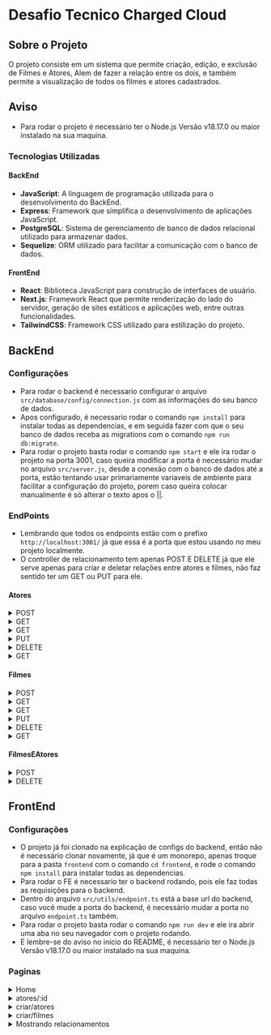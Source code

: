 # Desafio Tecnico Charged Cloud

## Sobre o Projeto

O projeto consiste em um sistema que permite criação, edição, e exclusão de Filmes e Atores, Alem de fazer a relação entre os dois, e também permite a visualização de todos os filmes e atores cadastrados.

## Aviso

- Para rodar o projeto é necessário ter o Node.js Versão v18.17.0 ou maior instalado na sua maquina.

### Tecnologias Utilizadas

#### BackEnd

- **JavaScript**: A linguagem de programação utilizada para o desenvolvimento do BackEnd.
- **Express**: Framework que simplifica o desenvolvimento de aplicações JavaScript.
- **PostgreSQL**: Sistema de gerenciamento de banco de dados relacional utilizado para armazenar dados.
- **Sequelize**: ORM utilizado para facilitar a comunicação com o banco de dados.

#### FrontEnd

- **React**: Biblioteca JavaScript para construção de interfaces de usuário.
- **Next.js**: Framework React que permite renderização do lado do servidor, geração de sites estáticos e aplicações web, entre outras funcionalidades.
- **TailwindCSS**: Framework CSS utilizado para estilização do projeto.

## BackEnd

### Configurações

- Para rodar o backend é necessario configurar o arquivo `src/database/config/connection.js` com as informações do seu banco de dados.
- Apos configurado, é necessario rodar o comando `npm install` para instalar todas as dependencias, e em seguida fazer com que o seu banco de dados receba as migrations com o comando `npm run db:migrate`.
- Para rodar o projeto basta rodar o comando `npm start` e ele ira rodar o projeto na porta 3001, caso queira modificar a porta é necessário mudar no arquivo `src/server.js`, desde a conexão com o banco de dados até a porta, estão tentando usar primariamente variaveis de ambiente para facilitar a configuração do projeto, porem caso queira colocar manualmente é só alterar o texto apos o ||.

### EndPoints

- Lembrando que todos os endpoints estão com o prefixo `http://localhost:3001/` já que essa é a porta que estou usando no meu projeto localmente.
- O controller de relacionamento tem apenas POST E DELETE já que ele serve apenas para criar e deletar relações entre atores e filmes, não faz sentido ter um GET ou PUT para ele.

#### Atores

<details>
<summary>POST</summary>

- `/atores` - Cria um novo ator no banco de dados, passando um json no body da requisição, exemplo:

```json
{
  "name": "Gabriel",
  "nacionalidade": "Brasileiro",
  "dataDeNascimento": "1999-02-01"
}
```

</details>
<details>
<summary>GET</summary>

- `/atores/nome?nome={ab}` - Retorna todos os atores que o nome inclui a string passada como parametro, exemplo:

```json
[
  {
    "id": 1,
    "name": "Gabriel",
    "nacionalidade": "Brasileiro",
    "dataDeNascimento": "1999-02-01"
  },
  {
    "id": 2,
    "name": "Fabrício",
    "nacionalidade": "Brasileiro",
    "dataDeNascimento": "1999-02-01"
  },
  {
    "id": 3,
    "name": "Fabio",
    "nacionalidade": "Brasileiro",
    "dataDeNascimento": "1999-02-01"
  }
]
```

</details>

<details>
<summary>GET</summary>
- `/atores` - Pega todos os atores do banco de dados, exemplo:

```json
[
  {
    "id": 1,
    "name": "Gabriel",
    "nacionalidade": "Brasileiro",
    "dataDeNascimento": "1999-02-01"
  },
  {
    "id": 2,
    "name": "Samira",
    "nacionalidade": "Brasileiro",
    "dataDeNascimento": "1999-02-01"
  },
  {
    "id": 3,
    "name": "Ricardo",
    "nacionalidade": "Brasileiro",
    "dataDeNascimento": "1999-02-01"
  }
]
```

</details>

<details>
<summary>PUT</summary>

- `/atores/:id` - Atualiza um ator no banco de dados, passando um json no body da requisição, exemplo:

```json
{
  "id": 1,
  "name": "Gabriel",
  "nacionalidade": "Brasileiro",
  "dataDeNascimento": "1999-02-01"
}
```

</details>

<details>
<summary>DELETE</summary>

- `/atores/:id` - Deleta um ator especifico do banco de dados, passando o id do ator como parametro na url e não retorna nada.

</details>

<details>
<summary>GET</summary>

- `/atores/:id` - Busca um ator pelo id fornecido na url e volta também os filmes que esse ator fez parte, exemplo:

```json
{
  "id": 1,
  "name": "Gabriel",
  "nacionalidade": "Brasileiro",
  "dataDeNascimento": "1999-02-01",
  "filmes": [
    {
      "id": 1,
      "name": "Filme 1",
      "anoDeLancamento": 2023,
      "estaDisponivel": false
    },
    {
      "id": 2,
      "name": "Filme 2",
      "anoDeLancamento": 2024,
      "estaDisponivel": true
    }
  ]
}
```

</details>

#### Filmes

<details>
<summary>POST</summary>

- `/filmes` - Cria um novo filme no banco de dados, passando um json no body da requisição, exemplo:

```json
{
  "name": "Filme 1",
  "anoDeLancamento": 2023,
  "estaDisponivel": false
}
```

</details>

<details>
<summary>GET</summary>

- `/filmes/titulo?titulo={il}` - Retorna todos os filmes que o titulo inclui a string passada como parametro, exemplo:

```json
[
  {
    "id": 1,
    "name": "Filme 1",
    "anoDeLancamento": 2023,
    "estaDisponivel": false
  },
  {
    "id": 2,
    "name": "Filme 2",
    "anoDeLancamento": 2024,
    "estaDisponivel": true
  },
  {
    "id": 3,
    "name": "Filme 3",
    "anoDeLancamento": 2025,
    "estaDisponivel": true
  }
]
```

</details>

<details>
<summary>GET</summary>

- `/filmes` - Pega todos os filmes do banco de dados, exemplo:

```json
[
  {
    "id": 1,
    "name": "Filme 1",
    "anoDeLancamento": 2023,
    "estaDisponivel": false
  },
  {
    "id": 2,
    "name": "Filme 2",
    "anoDeLancamento": 2024,
    "estaDisponivel": true
  },
  {
    "id": 3,
    "name": "Filme 3",
    "anoDeLancamento": 2025,
    "estaDisponivel": true
  },
  {
    "id": 4,
    "name": "Filme 4",
    "anoDeLancamento": 2026,
    "estaDisponivel": true
  }
]
```

</details>

<details>
<summary>PUT</summary>

- `/filmes/:id` - Atualiza um filme no banco de dados, passando um json no body da requisição, exemplo:

```json
{
  "id": 1,
  "name": "Filme 1",
  "anoDeLancamento": 2023,
  "estaDisponivel": false
}
```

</details>

<details>
<summary>DELETE</summary>

- `/filmes/:id` - Deleta um filme especifico do banco de dados, passando o id do filme como parametro na url e não retorna nada.

</details>

<details>
<summary>GET</summary>

- `/filmes/:id` - Busca um filme pelo id fornecido na url e volta também os atores que fizeram parte desse filme, exemplo:

```json
{
  "id": 1,
  "name": "Filme 1",
  "anoDeLancamento": 2023,
  "estaDisponivel": false,
  "atores": [
    {
      "id": 1,
      "name": "Gabriel",
      "nacionalidade": "Brasileiro",
      "dataDeNascimento": "1999-02-01"
    },
    {
      "id": 2,
      "name": "Samira",
      "nacionalidade": "Brasileiro",
      "dataDeNascimento": "1999-02-01"
    }
  ]
}
```

</details>

#### FilmesEAtores

<details>
<summary>POST</summary>

- `/relacionar` - Cria um relacionamento entre um ator e um filme, passando um json no body da requisição, exemplo:

```json
{
  "idAtor": 1,
  "idFilme": 1
}
```

</details>

<details>
<summary>DELETE</summary>

- `/relacionar` - Deleta um relacionamento entre um ator e um filme, passando um json no body da requisição, exemplo:

```json
{
  "idAtor": 1,
  "idFilme": 1
}
```

</details>

## FrontEnd

### Configurações

- O projeto já foi clonado na explicação de configs do backend, então não é necessário clonar novamente, já que é um monorepo, apenas troque para a pasta `frontend` com o comando `cd frontend`, e rode o comando `npm install` para instalar todas as dependencias.
- Para rodar o FE é necessario ter o backend rodando, pois ele faz todas as requisições para o backend.
- Dentro do arquivo `src/utils/endpoint.ts` está a base url do backend, caso você mude a porta do backend, é necessário mudar a porta no arquivo `endpoint.ts` também.
- Para rodar o projeto basta rodar o comando `npm run dev` e ele ira abrir uma aba no seu navegador com o projeto rodando.
- E lembre-se do aviso no inicio do README, é necessário ter o Node.js Versão v18.17.0 ou maior instalado na sua maquina.

### Paginas

<details>
<summary>Home</summary>

[![Vídeo do Loom](https://cdn.loom.com/sessions/thumbnails/ba90d5116a4d4c1fbb26ed060749852b-with-play.gif)](https://www.loom.com/embed/ba90d5116a4d4c1fbb26ed060749852b?sid=3d33f9ee-25be-4c49-9f62-4d897bf56411)

</details>

<details>
<summary>atores/:id</summary>

[![Clique para assistir ao vídeo](https://cdn.loom.com/sessions/thumbnails/32392613bc1e4c0785992cc0bce3b793-with-play.gif)](https://www.loom.com/embed/32392613bc1e4c0785992cc0bce3b793?sid=e6bc6450-0171-4fb0-acd7-81aca88353b5)

</details>

<details>
<summary>criar/atores</summary>

[![Clique para assistir ao vídeo](https://cdn.loom.com/sessions/thumbnails/3d11e48fac9b498aa81fc1b98abbded0-with-play.gif)](https://www.loom.com/embed/3d11e48fac9b498aa81fc1b98abbded0?sid=4f8341f7-15a4-4d19-a3b1-fdd3f4cb6321)

</details>

<details>
<summary>criar/filmes</summary>

[![Clique para assistir ao vídeo](https://cdn.loom.com/sessions/thumbnails/22b38a218fb84ae59d02f544898db88c-with-play.gif)](https://www.loom.com/embed/22b38a218fb84ae59d02f544898db88c?sid=957ed6d1-f9a9-4b19-bc73-61848cbd4468)

</details>

<details>
<summary>Mostrando relacionamentos</summary>

- Lembrando que eu não coloquei a exclusão de relacionamentos, mas é algo que pode ser feito facilmente, eu fiz no backend, mas não fiz no frontend.

[![Clique para assistir ao vídeo](https://cdn.loom.com/sessions/thumbnails/7583bcbda68f40d0971a5269522bf9e8-with-play.gif)](https://www.loom.com/embed/7583bcbda68f40d0971a5269522bf9e8?sid=1455265a-7b60-41a7-84ee-18d2909c19fc)

</details>
